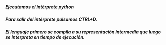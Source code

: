 ##### Ejecutamos el intérprete _python_





##### Para salir del intérprete pulsamos CTRL+D.
##### El lenguaje primero se compila a su representación intermedia que luego se interpreta en tiempo de ejecución.
